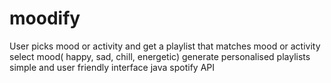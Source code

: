 # moodify
User picks mood or activity and get a playlist that matches mood or activity
select mood( happy, sad, chill, energetic)
generate personalised playlists
simple and user friendly interface
java
spotify API
